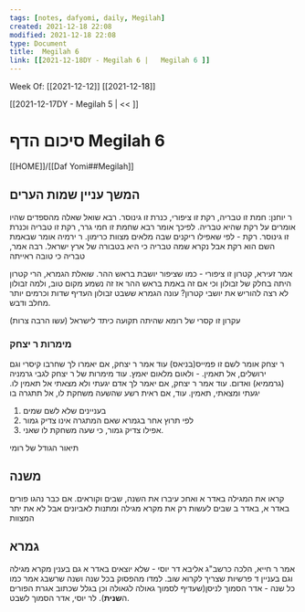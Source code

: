 ```yaml
---
tags: [notes, dafyomi, daily, Megilah] 
created: 2021-12-18 22:08
modified: 2021-12-18 22:08
type: Document
title:  Megilah 6
link: [[2021-12-18DY - Megilah 6 |   Megilah 6 ]]
---
```

Week Of: [[2021-12-12]]
[[2021-12-18]]

[[2021-12-17DY - Megilah 5 | << ]] 

# סיכום הדף  Megilah 6

[[HOME]]/[[Daf Yomi##Megilah]]

## המשך עניין שמות הערים 
ר יוחנן: חמת זו טבריה, רקת זו ציפורי, כנרת זו גינוסר.
רבא שואל שאלה מהספדים שהיו אומרים על רקת שהיא טבריה. לפיכך אומר רבא שחמת זו חמי גרר, רקת זו טבריה וכנרת זו גינוסר. רקת - לפי שאפילו ריקנים שבה מלאים מצוות כרימון. 
ר ירמיה אומר שבאמת השם הוא רקת אבל נקרא שמה טבריה כי היא בטבורה של ארץ ישראל.
רבה אמר, טבריה כי טובה ראייתה 

אמר זעירא, קטרון זו ציפורי - כמו שציפור יושבת בראש ההר. שואלת הגמרא, הרי קטרון היתה בחלק של זבולון וכי אם זה באמת בראש ההר אז זה נשמע מקום טוב, ולמה זבולון לא רצה להוריש את יושבי קטרון? עונה הגמרא ששבט זבולון העדיף שדות וכרמים יותר מחלב ודבש. 

עקרון זו קסרי של רומא שהיתה תקועה כיתד לישראל (עשו הרבה צרות)
### מימרות ר יצחק
ר יצחק אומר לשם זו פמייס(בניאס)
עוד אמר ר יצחק, אם יאמרו לך שחרבו קיסרי וגם ירושלים, אל תאמין. - ולאום מלאום יאמץ.
עוד מימרות של ר יצחק לגבי גרמניה (גרממיא) ואדום.
עוד אמר ר יצחק, אם יאמר לך אדם יגעתי ולא מצאתי אל תאמין לו.  יגעתי ומצאתי, תאמין.
עוד, אם ראית רשע שהשעה משחקת לו, אל תתגרה בו 
1. בעניינים שלא לשם שמים 
2. לפי תרוץ אחר בגמרא שאם המתגרה אינו צדיק גמור
3. אפילו צדיק גמור, כי שעה משחקת לו שאני.

תיאור הגודל של רומי

## משנה
קראו את המגילה באדר א ואחכ עיברו את השנה, שבים וקוראים.
אם כבר נהגו פורים באדר א, באדר ב שבים לעשות רק את מקרא מגילה ומתנות לאביונים אבל לא את יתר המצוות
## גמרא
אמר ר חייא, הלכה כרשב"ג אליבא דר יוסי - שלא יוצאים באדר א גם בענין מקרא מגילה וגם בעניין ד פרשיות שצריך לקרוא שוב.
למדו מהפסוק בכל שנה ושנה שרשבג אמר כמו כל שנה - אדר הסמוך לניסן(שעדיף לסמוך גאולה לגאולה וכן בגלל שכתוב אגרת הפורים ה**שנית**). לר יוסי, אדר הסמוך לשבט.



